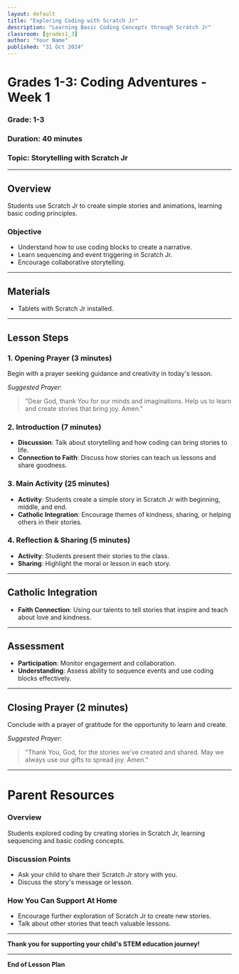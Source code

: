 ```yaml
---
layout: default
title: "Exploring Coding with Scratch Jr"
description: "Learning Basic Coding Concepts through Scratch Jr"
classroom: [grades1_3]
author: "Your Name"
published: "31 Oct 2024"
---
```


# Grades 1-3: Coding Adventures - Week 1

### **Grade**: 1-3  
### **Duration**: 40 minutes  
### **Topic**: Storytelling with Scratch Jr

---

## **Overview**
Students use Scratch Jr to create simple stories and animations, learning basic coding principles.

### **Objective**
- Understand how to use coding blocks to create a narrative.
- Learn sequencing and event triggering in Scratch Jr.
- Encourage collaborative storytelling.

---

## **Materials**
- Tablets with Scratch Jr installed.

---

## **Lesson Steps**

### **1. Opening Prayer (3 minutes)**
Begin with a prayer seeking guidance and creativity in today's lesson.

_Suggested Prayer_:  
> "Dear God, thank You for our minds and imaginations. Help us to learn and create stories that bring joy. Amen."

### **2. Introduction (7 minutes)**
- **Discussion**: Talk about storytelling and how coding can bring stories to life.
- **Connection to Faith**: Discuss how stories can teach us lessons and share goodness.

### **3. Main Activity (25 minutes)**
- **Activity**: Students create a simple story in Scratch Jr with beginning, middle, and end.
- **Catholic Integration**: Encourage themes of kindness, sharing, or helping others in their stories.

### **4. Reflection & Sharing (5 minutes)**
- **Activity**: Students present their stories to the class.
- **Sharing**: Highlight the moral or lesson in each story.

---

## **Catholic Integration**
- **Faith Connection**: Using our talents to tell stories that inspire and teach about love and kindness.

---

## **Assessment**
- **Participation**: Monitor engagement and collaboration.
- **Understanding**: Assess ability to sequence events and use coding blocks effectively.

---

## **Closing Prayer (2 minutes)**
Conclude with a prayer of gratitude for the opportunity to learn and create.

_Suggested Prayer_:  
> "Thank You, God, for the stories we've created and shared. May we always use our gifts to spread joy. Amen."

---

# Parent Resources

### **Overview**
Students explored coding by creating stories in Scratch Jr, learning sequencing and basic coding concepts.

### **Discussion Points**
- Ask your child to share their Scratch Jr story with you.
- Discuss the story's message or lesson.

### **How You Can Support At Home**
- Encourage further exploration of Scratch Jr to create new stories.
- Talk about other stories that teach valuable lessons.

---

**Thank you for supporting your child's STEM education journey!**

---

**End of Lesson Plan**
